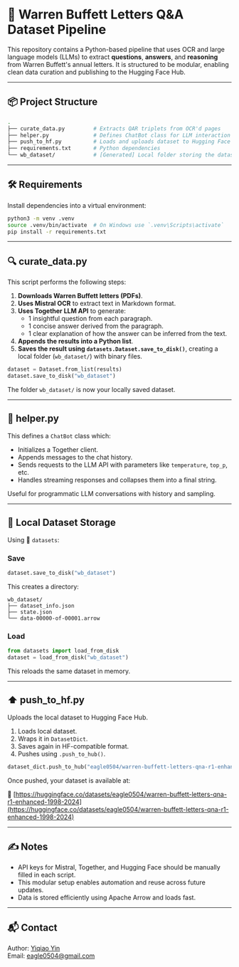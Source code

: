 # 🧠 Warren Buffett Letters Q&A Dataset Pipeline

This repository contains a Python-based pipeline that uses OCR and large language models (LLMs) to extract **questions**, **answers**, and **reasoning** from Warren Buffett's annual letters. It is structured to be modular, enabling clean data curation and publishing to the Hugging Face Hub.

---

## 📦 Project Structure

```bash
.
├── curate_data.py         # Extracts QAR triplets from OCR'd pages
├── helper.py              # Defines ChatBot class for LLM interaction
├── push_to_hf.py          # Loads and uploads dataset to Hugging Face
├── requirements.txt       # Python dependencies
└── wb_dataset/            # [Generated] Local folder storing the dataset
```

---

## 🛠 Requirements

Install dependencies into a virtual environment:

```bash
python3 -m venv .venv
source .venv/bin/activate  # On Windows use `.venv\Scripts\activate`
pip install -r requirements.txt
```

---

## 🔍 curate_data.py

This script performs the following steps:

1. **Downloads Warren Buffett letters (PDFs)**.
2. **Uses Mistral OCR** to extract text in Markdown format.
3. **Uses Together LLM API** to generate:
   - 1 insightful question from each paragraph.
   - 1 concise answer derived from the paragraph.
   - 1 clear explanation of how the answer can be inferred from the text.
4. **Appends the results into a Python list**.
5. **Saves the result using `datasets.Dataset.save_to_disk()`**, creating a local folder (`wb_dataset/`) with binary files.

```python
dataset = Dataset.from_list(results)
dataset.save_to_disk("wb_dataset")
```

The folder `wb_dataset/` is now your locally saved dataset.

---

## 💬 helper.py

This defines a `ChatBot` class which:

- Initializes a Together client.
- Appends messages to the chat history.
- Sends requests to the LLM API with parameters like `temperature`, `top_p`, etc.
- Handles streaming responses and collapses them into a final string.

Useful for programmatic LLM conversations with history and sampling.

---

## 💾 Local Dataset Storage

Using 🤗 `datasets`:

### Save

```python
dataset.save_to_disk("wb_dataset")
```

This creates a directory:

```
wb_dataset/
├── dataset_info.json
├── state.json
└── data-00000-of-00001.arrow
```

### Load

```python
from datasets import load_from_disk
dataset = load_from_disk("wb_dataset")
```

This reloads the same dataset in memory.

---

## ⬆️ push_to_hf.py

Uploads the local dataset to Hugging Face Hub.

1. Loads local dataset.
2. Wraps it in `DatasetDict`.
3. Saves again in HF-compatible format.
4. Pushes using `.push_to_hub()`.

```python
dataset_dict.push_to_hub("eagle0504/warren-buffett-letters-qna-r1-enhanced-1998-2024")
```

Once pushed, your dataset is available at:

📎 [https://huggingface.co/datasets/eagle0504/warren-buffett-letters-qna-r1-enhanced-1998-2024](https://huggingface.co/datasets/eagle0504/warren-buffett-letters-qna-r1-enhanced-1998-2024)

---

## ✍️ Notes

- API keys for Mistral, Together, and Hugging Face should be manually filled in each script.
- This modular setup enables automation and reuse across future updates.
- Data is stored efficiently using Apache Arrow and loads fast.

---

## 📬 Contact

Author: [Yiqiao Yin](https://github.com/eagle0504)  
Email: eagle0504@gmail.com  
```
